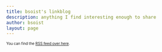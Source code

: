 ```yaml
---
title: bsoist's linkblog
description: anything I find interesting enough to share
author: bsoist
layout: page
---
```

<span style="font-size:0.7em;">You can find the [RSS feed over here][1].</span>

<script src="https://ajax.googleapis.com/ajax/libs/jquery/3.2.1/jquery.min.js"></script>
<script>
    $(function(){
        $("#includedContent").load("http://links.bsoi.st/links.html");
    });
</script>
<div id="includedContent"></div>


<span style="font-size:0.7em;">
<!--
I've obsessed about how I share links for a long time, but I have finally settled on a system I built that [works for me](https://github.com/bsoist/ShortenLinks). You can find the [RSS feed over here](/subscribe/).
-->


[1]: /subscribe/
